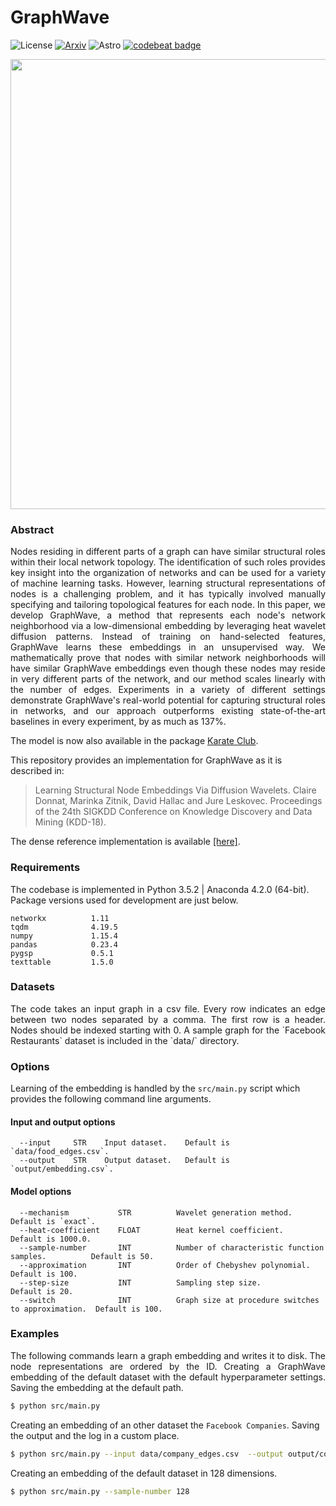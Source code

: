 GraphWave 
========================================
![License](https://img.shields.io/github/license/benedekrozemberczki/GraphWaveMachine.svg?color=blue&style=plastic) [![Arxiv](https://img.shields.io/badge/ArXiv-1710.10321-orange.svg?color=blue&style=plastic)](https://arxiv.org/abs/1710.10321) ![Astro](https://img.shields.io/endpoint.svg?url=https%3A%2F%2Fastronomer.ullaakut.eu%2Fshields%3Fowner%3Dbenedekrozemberczki%26name%3DGraphWaveMachine) [![codebeat badge](https://codebeat.co/badges/2cb3496f-f6b1-4c4c-9cdb-9f92ab9d7274)](https://codebeat.co/projects/github-com-benedekrozemberczki-graphwavemachine-master)

<p align="center">
  <img width="720" src="graphwave.png">
</p>


### Abstract
<p align="justify">
Nodes residing in different parts of a graph can have similar structural roles within their local network topology. The identification of such roles provides key insight into the organization of networks and can be used for a variety of machine learning tasks. However, learning structural representations of nodes is a challenging problem, and it has typically involved manually specifying and tailoring topological features for each node. In this paper, we develop GraphWave, a method that represents each node's network neighborhood via a low-dimensional embedding by leveraging heat wavelet diffusion patterns. Instead of training on hand-selected features, GraphWave learns these embeddings in an unsupervised way. We mathematically prove that nodes with similar network neighborhoods will have similar GraphWave embeddings even though these nodes may reside in very different parts of the network, and our method scales linearly with the number of edges. Experiments in a variety of different settings demonstrate GraphWave's real-world potential for capturing structural roles in networks, and our approach outperforms existing state-of-the-art baselines in every experiment, by as much as 137%. 
</p>

The model is now also available in the package [Karate Club](https://github.com/benedekrozemberczki/karateclub).

This repository provides an implementation for GraphWave as it is described in:
> Learning Structural Node Embeddings Via Diffusion Wavelets.
> Claire Donnat, Marinka Zitnik, David Hallac and Jure Leskovec.
> Proceedings of the  24th SIGKDD Conference on Knowledge Discovery and Data Mining (KDD-18).

The dense reference implementation is available [[here]](https://github.com/snap-stanford/graphwave).

### Requirements

The codebase is implemented in Python 3.5.2 | Anaconda 4.2.0 (64-bit). Package versions used for development are just below.
```
networkx          1.11
tqdm              4.19.5
numpy             1.15.4
pandas            0.23.4
pygsp             0.5.1
texttable         1.5.0
```

### Datasets
<p align="justify">
The code takes an input graph in a csv file. Every row indicates an edge between two nodes separated by a comma. The first row is a header. Nodes should be indexed starting with 0. A sample graph for the `Facebook Restaurants` dataset is included in the  `data/` directory.</p>

### Options
Learning of the embedding is handled by the `src/main.py` script which provides the following command line arguments.

#### Input and output options
```
  --input     STR    Input dataset.    Default is `data/food_edges.csv`.
  --output    STR    Output dataset.   Default is `output/embedding.csv`.
```
#### Model options
```
  --mechanism           STR          Wavelet generation method.                          Default is `exact`.
  --heat-coefficient    FLOAT        Heat kernel coefficient.                            Default is 1000.0.
  --sample-number       INT          Number of characteristic function samples.          Default is 50.
  --approximation       INT          Order of Chebyshev polynomial.                      Default is 100.
  --step-size           INT          Sampling step size.                                 Default is 20.
  --switch              INT          Graph size at procedure switches to approximation.  Default is 100.
```

### Examples
<p align="justify">
The following commands learn a graph embedding and writes it to disk. The node representations are ordered by the ID. Creating a GraphWave embedding of the default dataset with the default hyperparameter settings. Saving the embedding at the default path.</p>

```sh
$ python src/main.py
```

Creating an embedding of an other dataset the `Facebook Companies`. Saving the output and the log in a custom place.

```sh
$ python src/main.py --input data/company_edges.csv  --output output/company_embedding.csv
```

Creating an embedding of the default dataset in 128 dimensions.

```sh
$ python src/main.py --sample-number 128
```
